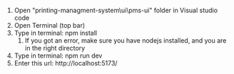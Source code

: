 1. Open "printing-managment-system\ui\pms-ui\" folder in Visual studio code
2. Open Terminal (top bar)
3. Type in terminal: npm install
   1. If you got an error, make sure you have nodejs installed, and you are in the right directory
4. Type in terminal: npm run dev
5. Enter this url: http://localhost:5173/